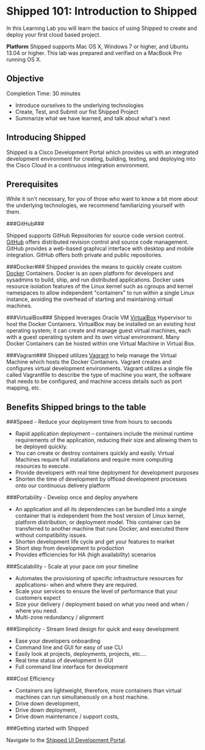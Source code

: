 # Shipped 101: Introduction to Shipped #

In this Learning Lab you will learn the basics of using Shipped to create and deploy your first cloud based project.

**Platform** 
Shipped supports Mac OS X, Windows 7 or higher, and Ubuntu 13.04 or higher.  This lab was prepared and verified on a MacBook Pro running OS X.

## Objective ##

Completion Time: 30 minutes

* Introduce ourselves to the underlying technologies
* Create, Test, and Submit our fist Shipped Project
* Summarize what we have learned, and talk about what's next

## Introducing Shipped ##

Shipped is a Cisco Development Portal which provides us with an integrated development environment for creating, building, testing, and deploying into the Cisco Cloud in a continuous integration environment. 

## Prerequisites ##

While it isn't necessary, for you of those who want to know a bit more about the underlying technologies, we recommend familiarizing yourself with them.

###GitHub###

Shipped supports GitHub Repositories for source code version control. [GitHub](https://help.github.com/) offers distributed revision control and source code management. GitHub provides a web-based graphical interface with desktop and mobile integration. GitHub offers both private and public repositories. 

###Docker###
Shipped provides the means to quickly create custom [Docker](https://docs.docker.com/) Containers. Docker is an open platform for developers and sysadmins to build, ship, and run distributed applications. Docker uses resource isolation features of the Linux kernel such as cgroups and kernel namespaces to allow independent "containers" to run within a single Linux instance, avoiding the overhead of starting and maintaining virtual machines.

###VirtualBox###
Shipped leverages Oracle VM [VirtualBox](https://www.virtualbox.org/) Hypervisor to host the Docker Containers. VirtualBox may be installed on an existing host operating system; it can create and manage guest virtual machines, each with a guest operating system and its own virtual environment. Many Docker Containers can be hosted within one Virtual Machine in Virtual Box. 

###Vagrant###
Shipped utilizes [Vagrant](https://docs.vagrantup.com/v2/) to help manage the Virtual Machine which hosts the Docker Containers. Vagrant creates and configures virtual development environments. Vagrant utilizes a single file called Vagrantfile to describe the type of machine you want, the software that needs to be configured, and machine access details such as port mapping, etc.  


## Benefits Shipped brings to the table

###Speed - Reduce your deployment time from hours to seconds
* Rapid application deployment – containers include the minimal runtime requirements of the application, reducing their size and allowing them to be deployed quickly.
* You can create or destroy containers quickly and easily. Virtual Machines require full installations and require more computing resources to execute.
* Provide developers with real time deployment for development purposes
*  Shorten the time of development by offload development processes onto our continuous delivery platform

###Portability - Develop once and deploy anywhere
* An application and all its dependencies can be bundled into a single container that is independent from the host version of Linux kernel, platform distribution, or deployment model. This container can be transferred to another machine that runs Docker, and executed there without compatibility issues.
* Shorten development life cycle and get your features to market 
* Short step from development to production
* Provides efficiencies for HA (high availability) scenarios

###Scalability - Scale at your pace om your timeline
* Automates the provisioning of specific infrastructure resources for applications- when and where they are required.
* Scale your services to ensure the level of performance that your customers expect
* Size your delivery / deployment based on what you need and when / where  you need.
* Multi-zone redundancy / alignment

###Simplicity - Stream lined design for quick and easy development
* Ease your developers onboarding
* Command line and GUI for easy of use CLI
* Easily look at projects, deployments, projects, etc….
* Real time status of development in GUI
* Full command line interface for development


###Cost Efficiency
* Containers are lightweight, therefore, more containers than virtual machines can run simultaneously on a host machine.
* Drive down development,
* Drive down deployment, 
* Drive down maintenance / support costs,

###Getting started with Shipped

Navigate to the [Shipped UI Development Portal](http://ciscocloud.github.io/shipped/dist/#).